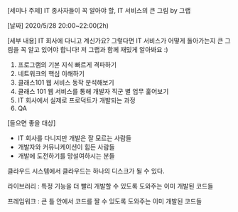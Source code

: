 [세미나 주제]
IT 종사자들이 꼭 알아야 할, IT 서비스의 큰 그림 by 그랩

[날짜]
2020/5/28 20:00~22:00(2h)

[세부 내용]
IT 회사에 다니고 계신가요? 그렇다면 IT 서비스가 어떻게 돌아가는지 큰 그림을 꼭 알고 있어야 합니다!
저 그랩과 함께 재밌게 알아봐요 :)

1. 프로그램의 기본 지식 빠르게 격파하기
2. 네트워크의 핵심 이해하기
3. 클래스101 웹 서비스 동작 분석해보기
4. 클래스 101 웹 서비스를 통해 개발자 직군 별 업무 훑어보기
5. IT 회사에서 실제로 프로덕트가 개발되는 과정
6. QA

[들으면 좋을 대상]
- IT 회사를 다니지만 개발은 잘 모르는 사람들
- 개발자와 커뮤니케이션이 힘든 사람들
- 개발에 도전하기를 망설여하시는 분들



클라우드 시스템에서 클라우드는 하나의 디스크가 될 수 있다.



라이브러리 : 특정 기능을 더 빨리 개발할 수 있도록 도와주는 이미 개발된 코드들

프레임워크 : 큰 틀 안에서 코드를 짤 수 있도록 도와주는 이미 개발된 코드들

